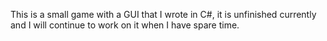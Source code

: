 This is a small game with a GUI that I wrote in C#, it is unfinished currently and I will continue to work on it when I have spare time.
